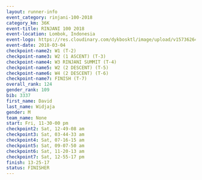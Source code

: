 ```yaml
---
layout: runner-info 
event_category: rinjani-100-2018 
category_km: 36K 
event-title: RINJANI 100 2018 
event-location: Lombok, Indonesia 
event-logo: https://res.cloudinary.com/dykbosktl/image/upload/v1573626435/Logo/Rinjani_eoufbh.png 
event-date: 2018-03-04 
checkpoint-name2: W1 (T-2) 
checkpoint-name3: W2 (1 ASCENT) (T-3) 
checkpoint-name4: W3 RINJANI SUMMIT (T-4) 
checkpoint-name5: W2 (2 DESCENT) (T-5) 
checkpoint-name6: W4 (2 DESCENT) (T-6) 
checkpoint-name7: FINISH (T-7) 
overall_rank: 124
gender_rank: 109
bib: 3337
first_name: David
last_name: Widjaja
gender: M
team_name: None
start: Fri, 11-30-00 pm
checkpoint2: Sat, 12-49-08 am
checkpoint3: Sat, 03-44-33 am
checkpoint4: Sat, 07-16-15 am
checkpoint5: Sat, 09-07-50 am
checkpoint6: Sat, 11-20-13 am
checkpoint7: Sat, 12-55-17 pm
finish: 13-25-17
status: FINISHER
---
```

